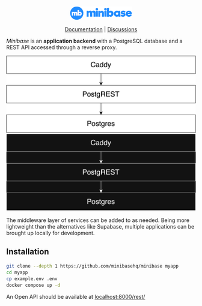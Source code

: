 <p align="center">
  <img alt="Minibase logo" height="35" src="https://github.com/minibasehq/minibase/blob/main/.images/logo.png?raw=true" />
</p>

<p align="center">
  <a href="https://github.com/minibasehq/minibase/wiki">Documentation</a> |
  <a href="https://github.com/minibasehq/minibase/discussions">Discussions</a>
</p>

_Minibase_ is an **application backend** with a PostgreSQL database and a
REST API accessed through a reverse proxy.

<p align="center">
  <img alt="Architecture diagram" src="https://github.com/minibasehq/minibase/blob/main/.images/architecture-light.svg?raw=true#gh-light-mode-only" />
  <img alt="Architecture diagram" src="https://github.com/minibasehq/minibase/blob/main/.images/architecture-dark.svg?raw=true#gh-dark-mode-only" />
</p>

The middleware layer of services can be added to as needed. Being more
lightweight than the alternatives like Supabase, multiple applications can be
brought up locally for development.

## Installation

```sh
git clone --depth 1 https://github.com/minibasehq/minibase myapp
cd myapp
cp example.env .env
docker compose up -d
```

An Open API should be available at [localhost:8000/rest/](http://localhost:8000/rest/)

<!-- See the [full documentation](https://github.com/explodinglabs/minibase/wiki). -->
